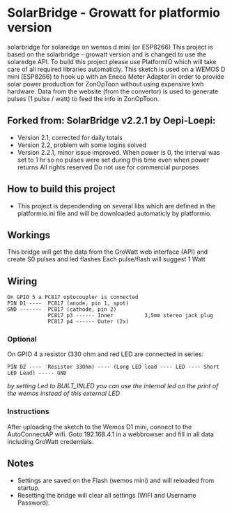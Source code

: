 # SolarBridge - Growatt for platformio version

solarbridge for solaredge on wemos d mini (or ESP8266)
This project is based on the solarbridge - growatt version and is changed to use the solaredge API. To build this project please use PlatformIO which will take care of all required libraries automaticly. This sketch is used on a WEMOS D mini (ESP8266) to hook up with an Eneco Meter Adapter in order to provide solar power production for ZonOpToon without using expensive kwh hardware.
Data from the website (from the convertor) is used to generate pulses (1 pulse / watt) to feed the info in ZonOpToon.


## Forked from: SolarBridge v2.2.1 by Oepi-Loepi:
- Version 2.1, corrected for daily totals
- Version 2.2, problem wih some logins solved
- Version 2.2.1, minor issue improved. When power is 0, the interval was set to 1 hr so no pulses were set during this time even when power returns
All rights reserved
Do not use for commercial purposes


## How to build this project
* This project is dependending on several libs which are defined in the platformio.ini file and will be downloaded automaticly by platformio. 

## Workings

This bridge will get the data from the GroWatt web interface (API) and create S0 pulses and led flashes
Each pulse/flash will suggest 1 Watt

## Wiring

    On GPIO 5 a PC817 optocoupler is connected
    PIN D1 ----  PC817 (anode, pin 1, spot)
    GND -------  PC817 (cathode, pin 2)
                 PC817 p3 ------ Inner          3,5mm stereo jack plug
                 PC817 p4 ------ Outer (2x)     
 
### Optional
On GPIO 4 a resistor (330 ohm and red LED are connected in series:

    PIN D2 ----  Resistor 33Ohm) ---- (Long LED lead ---- LED ---- Short LED Lead) ----- GND

_by setting Led to BUILT_INLED you can use the internal led on the print of the wemos instead of this external LED_

### Instructions

After uploading the sketch to the Wemos D1 mini, connect to the AutoConnectAP wifi. 
Goto 192.168.4.1 in a webbrowser and fill in all data including GroWatt credentials.

## Notes
- Settings are saved on the Flash (wemos mini) and will reloaded from startup. 
- Resetting the bridge will clear all settings (WIFI and Username Password).


